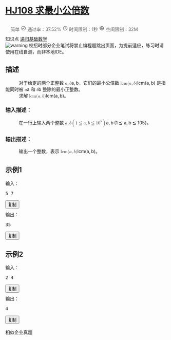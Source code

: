 # [HJ108 求最小公倍数](https://www.nowcoder.com/practice/22948c2cad484e0291350abad86136c3?tpId=37&tags=&title=&difficulty=0&judgeStatus=0&rp=1&sourceUrl=%2Fexam%2Foj%2Fta%3FtpId%3D37)

<div data-v-202c66ab="" data-v-0c67aeba="" class="content-wrapper"><div data-v-0c67aeba="" data-v-202c66ab="" class="flex-row flex-none" style="padding: 10px 16px; color: rgb(102, 102, 102);"><div data-v-0c67aeba="" data-v-202c66ab="" class="flex-auto fs-xs"><span data-v-0c67aeba="" data-v-202c66ab="" class="difficulty-level mr-3 level_2">简单</span> <span data-v-0c67aeba="" data-v-202c66ab="" class="mr-3"><span data-v-79ba69ea="" data-v-0c67aeba="" tagtype="span" class="ncicon  ncicon-bleed" aria-label="Success" data-v-202c66ab=""><svg data-v-79ba69ea="" focusable="false" viewBox="0 0 1024 1024" fill="currentColor" width="1.2em" height="1.2em" aria-hidden="true"><path d="M512 921.6c-226.22 0-409.6-183.39-409.6-409.6 0-226.22 183.38-409.6 409.6-409.6 226.21 0 409.6 183.38 409.6 409.6-.25 226.11-183.49 409.35-409.6 409.6zm-.66-81.92h.66c180.9-.18 327.44-146.94 327.35-327.84-.09-180.91-146.77-327.52-327.68-327.52-180.9 0-327.59 146.6-327.68 327.52-.09 180.9 146.45 327.66 327.35 327.84zM430.08 716.8 266.24 552.96l57.75-57.75 106.09 105.67 269.93-269.92 57.75 58.16L430.08 716.8z"></path></svg></span> 通过率：37.52%</span> <span data-v-0c67aeba="" data-v-202c66ab="" class="mr-3"><span data-v-79ba69ea="" data-v-0c67aeba="" tagtype="span" class="ncicon el-tooltip  ncicon-bleed" aria-label="Time" data-v-202c66ab="" aria-describedby="el-tooltip-5251" tabindex="0"><svg data-v-79ba69ea="" focusable="false" viewBox="0 0 1025 1024" fill="currentColor" width="1.2em" height="1.2em" aria-hidden="true"><path d="M512 921.6c-226.22 0-409.6-183.39-409.6-409.6 0-226.22 183.38-409.6 409.6-409.6 226.21 0 409.6 183.38 409.6 409.6-.25 226.11-183.49 409.35-409.6 409.6zm0-737.28c-180.97 0-327.68 146.7-327.68 327.68 0 180.97 146.7 327.68 327.68 327.68 180.97 0 327.68-146.7 327.68-327.68-.2-180.89-146.8-327.48-327.68-327.68zm204.8 368.64H471.04V307.2h81.92v163.84H716.8v81.92z" transform="translate(1)"></path></svg></span>
                            时间限制：1秒
                        </span> <span data-v-0c67aeba="" data-v-202c66ab=""><span data-v-79ba69ea="" data-v-0c67aeba="" tagtype="span" class="ncicon el-tooltip  ncicon-bleed" aria-label="Memory" data-v-202c66ab="" aria-describedby="el-tooltip-2766" tabindex="0"><svg data-v-79ba69ea="" focusable="false" viewBox="0 0 1025 1024" fill="currentColor" width="1.2em" height="1.2em" aria-hidden="true"><path d="M448.98 92.52V92.67l.37 40.46v62.75h125.5V92.52h81.22v103.36h33.12c76.08 0 137.9 61.05 139.12 136.84l.02 2.3v33.12h103.36v80.84l-40.6.37h-62.76v91.05h103.36v81.21H828.33v67.58c0 76.08-61.06 137.9-136.84 139.12l-2.3.02h-33.12v103.36h-80.84l-.37-40.6v-62.76H449.25l-.27 103.36h-80.84V828.33h-33.12c-76.08 0-137.9-61.06-139.12-136.84l-.02-2.3v-67.58H92.52v-80.83l40.6-.38h62.76v-91.15l-103.36-.27v-80.47l40.6-.37h62.76v-33.12c0-76.08 61.05-137.9 136.84-139.12l2.3-.02h33.12V92.52h80.84zM689.2 277.1H335.02c-32 0-57.93 25.93-57.93 57.93v354.17c0 32 25.93 57.93 57.93 57.93h354.17c32 0 57.93-25.94 57.93-57.93V335.02c0-32-25.94-57.93-57.93-57.93zm-73.73 91.05a40.6 40.6 0 0 1 40.6 40.6v206.72a40.6 40.6 0 0 1-40.6 40.6H408.75a40.6 40.6 0 0 1-40.6-40.6V408.75a40.6 40.6 0 0 1 40.6-40.6zm-40.6 81.16H449.3v125.55h125.55V449.3z" transform="translate(1)"></path></svg></span>
                            空间限制：32M
                        </span></div></div> <div data-v-0c67aeba="" data-v-202c66ab="" class="knowledge-points flex-none"><span data-v-0c67aeba="" data-v-202c66ab="">知识点</span> <a data-v-0c67aeba="" data-v-202c66ab="" href="/exam/oj/ta?tpId=37?tag=591" target="_blank">递归</a><a data-v-0c67aeba="" data-v-202c66ab="" href="/exam/oj/ta?tpId=37?tag=5050" target="_blank">基础数学</a></div> <div data-v-202c66ab="" class="question-warning"><img data-v-202c66ab="" src="//static.nowcoder.com/fe/file/images/web/ta/warning.png" alt="warning">
        校招时部分企业笔试将禁止编程题跳出页面，为提前适应，练习时请使用在线自测，而非本地IDE。
    </div> <div data-v-202c66ab=""><div data-v-202c66ab="" class="section-box" style="margin-bottom: 32px;"><h2 data-v-202c66ab="" class="section-title">描述</h2> <div data-v-202c66ab="" class="section-content describe-table"><span class="katex"><span class="katex-mathml"><math><semantics><mrow><mspace width="1.5em"></mspace></mrow><annotation encoding="application/x-tex">\hspace{15pt}</annotation></semantics></math></span><span class="katex-html" aria-hidden="true"><span class="base"><span class="strut" style="height:0em;vertical-align:0em;"></span><span class="mspace" style="margin-right:1.5em;"></span></span></span></span>对于给定的两个正整数 <span class="katex"><span class="katex-mathml"><math><semantics><mrow><mi>a</mi><mo separator="true">,</mo><mi>b</mi></mrow><annotation encoding="application/x-tex">a,b</annotation></semantics></math></span><span class="katex-html" aria-hidden="true"><span class="base"><span class="strut" style="height:0.8888799999999999em;vertical-align:-0.19444em;"></span><span class="mord mathdefault">a</span><span class="mpunct">,</span><span class="mspace" style="margin-right:0.16666666666666666em;"></span><span class="mord mathdefault">b</span></span></span></span>，它们的最小公倍数 <span class="katex"><span class="katex-mathml"><math><semantics><mrow><mi mathvariant="normal">lcm</mi><mo>⁡</mo><mo stretchy="false">(</mo><mi>a</mi><mo separator="true">,</mo><mi>b</mi><mo stretchy="false">)</mo></mrow><annotation encoding="application/x-tex">\operatorname{lcm}(a,b)</annotation></semantics></math></span><span class="katex-html" aria-hidden="true"><span class="base"><span class="strut" style="height:1em;vertical-align:-0.25em;"></span><span class="mop"><span class="mord mathrm">l</span><span class="mord mathrm">c</span><span class="mord mathrm">m</span></span><span class="mopen">(</span><span class="mord mathdefault">a</span><span class="mpunct">,</span><span class="mspace" style="margin-right:0.16666666666666666em;"></span><span class="mord mathdefault">b</span><span class="mclose">)</span></span></span></span> 是指能同时被 <span class="katex"><span class="katex-mathml"><math><semantics><mrow><mi>a</mi></mrow><annotation encoding="application/x-tex">a</annotation></semantics></math></span><span class="katex-html" aria-hidden="true"><span class="base"><span class="strut" style="height:0.43056em;vertical-align:0em;"></span><span class="mord mathdefault">a</span></span></span></span> 和 <span class="katex"><span class="katex-mathml"><math><semantics><mrow><mi>b</mi></mrow><annotation encoding="application/x-tex">b</annotation></semantics></math></span><span class="katex-html" aria-hidden="true"><span class="base"><span class="strut" style="height:0.69444em;vertical-align:0em;"></span><span class="mord mathdefault">b</span></span></span></span> 整除的最小正整数。<br>
<span class="katex"><span class="katex-mathml"><math><semantics><mrow><mspace width="1.5em"></mspace></mrow><annotation encoding="application/x-tex">\hspace{15pt}</annotation></semantics></math></span><span class="katex-html" aria-hidden="true"><span class="base"><span class="strut" style="height:0em;vertical-align:0em;"></span><span class="mspace" style="margin-right:1.5em;"></span></span></span></span>求解 <span class="katex"><span class="katex-mathml"><math><semantics><mrow><mi mathvariant="normal">lcm</mi><mo>⁡</mo><mo stretchy="false">(</mo><mi>a</mi><mo separator="true">,</mo><mi>b</mi><mo stretchy="false">)</mo></mrow><annotation encoding="application/x-tex">\operatorname{lcm}(a,b)</annotation></semantics></math></span><span class="katex-html" aria-hidden="true"><span class="base"><span class="strut" style="height:1em;vertical-align:-0.25em;"></span><span class="mop"><span class="mord mathrm">l</span><span class="mord mathrm">c</span><span class="mord mathrm">m</span></span><span class="mopen">(</span><span class="mord mathdefault">a</span><span class="mpunct">,</span><span class="mspace" style="margin-right:0.16666666666666666em;"></span><span class="mord mathdefault">b</span><span class="mclose">)</span></span></span></span>。</div> <h3 data-v-202c66ab="" class="section-sub-title">输入描述：</h3> <div data-v-202c66ab="" class="section-content"><span class="katex"><span class="katex-mathml"><math><semantics><mrow><mspace width="1.5em"></mspace></mrow><annotation encoding="application/x-tex">\hspace{15pt}</annotation></semantics></math></span><span class="katex-html" aria-hidden="true"><span class="base"><span class="strut" style="height:0em;vertical-align:0em;"></span><span class="mspace" style="margin-right:1.5em;"></span></span></span></span>在一行上输入两个整数 <span class="katex"><span class="katex-mathml"><math><semantics><mrow><mi>a</mi><mo separator="true">,</mo><mi>b</mi><mrow><mo fence="true">(</mo><mn>1</mn><mo>≦</mo><mi>a</mi><mo separator="true">,</mo><mi>b</mi><mo>≦</mo><mn>1</mn><msup><mn>0</mn><mn>5</mn></msup><mo fence="true">)</mo></mrow></mrow><annotation encoding="application/x-tex">a,b \left(1 \leqq a,b \leqq 10^5\right)</annotation></semantics></math></span><span class="katex-html" aria-hidden="true"><span class="base"><span class="strut" style="height:1.20001em;vertical-align:-0.35001em;"></span><span class="mord mathdefault">a</span><span class="mpunct">,</span><span class="mspace" style="margin-right:0.16666666666666666em;"></span><span class="mord mathdefault">b</span><span class="mspace" style="margin-right:0.16666666666666666em;"></span><span class="minner"><span class="mopen delimcenter" style="top:0em;"><span class="delimsizing size1">(</span></span><span class="mord">1</span><span class="mspace" style="margin-right:0.2777777777777778em;"></span><span class="mrel amsrm">≦</span><span class="mspace" style="margin-right:0.2777777777777778em;"></span><span class="mord mathdefault">a</span><span class="mpunct">,</span><span class="mspace" style="margin-right:0.16666666666666666em;"></span><span class="mord mathdefault">b</span><span class="mspace" style="margin-right:0.2777777777777778em;"></span><span class="mrel amsrm">≦</span><span class="mspace" style="margin-right:0.2777777777777778em;"></span><span class="mord">1</span><span class="mord"><span class="mord">0</span><span class="msupsub"><span class="vlist-t"><span class="vlist-r"><span class="vlist" style="height:0.8141079999999999em;"><span style="top:-3.063em;margin-right:0.05em;"><span class="pstrut" style="height:2.7em;"></span><span class="sizing reset-size6 size3 mtight"><span class="mord mtight">5</span></span></span></span></span></span></span></span><span class="mclose delimcenter" style="top:0em;"><span class="delimsizing size1">)</span></span></span></span></span></span>。</div> <h3 data-v-202c66ab="" class="section-sub-title">输出描述：</h3> <div data-v-202c66ab="" class="section-content"><span class="katex"><span class="katex-mathml"><math><semantics><mrow><mspace width="1.5em"></mspace></mrow><annotation encoding="application/x-tex">\hspace{15pt}</annotation></semantics></math></span><span class="katex-html" aria-hidden="true"><span class="base"><span class="strut" style="height:0em;vertical-align:0em;"></span><span class="mspace" style="margin-right:1.5em;"></span></span></span></span>输出一个整数，表示 <span class="katex"><span class="katex-mathml"><math><semantics><mrow><mi mathvariant="normal">lcm</mi><mo>⁡</mo><mo stretchy="false">(</mo><mi>a</mi><mo separator="true">,</mo><mi>b</mi><mo stretchy="false">)</mo></mrow><annotation encoding="application/x-tex">\operatorname{lcm}(a,b)</annotation></semantics></math></span><span class="katex-html" aria-hidden="true"><span class="base"><span class="strut" style="height:1em;vertical-align:-0.25em;"></span><span class="mop"><span class="mord mathrm">l</span><span class="mord mathrm">c</span><span class="mord mathrm">m</span></span><span class="mopen">(</span><span class="mord mathdefault">a</span><span class="mpunct">,</span><span class="mspace" style="margin-right:0.16666666666666666em;"></span><span class="mord mathdefault">b</span><span class="mclose">)</span></span></span></span>。</div></div> <div data-v-202c66ab="" class="section-box"><h2 data-v-202c66ab="" class="section-title">示例1</h2> <div data-v-202c66ab="" class="question-sample section-content"><div data-v-202c66ab="" class="sample-item flex-row"><span data-v-202c66ab="" class="flex-none acm">输入：</span> <pre data-v-202c66ab="">5 7</pre> <button data-v-202c66ab="" class="btn-copy flex-none">复制</button></div> <div data-v-202c66ab="" class="sample-item flex-between" style="margin-top: 8px;"><span data-v-202c66ab="" class="flex-none acm">输出：</span> <pre data-v-202c66ab="">35</pre> <button data-v-202c66ab="" class="btn-copy flex-none">复制</button></div> <!----></div></div><div data-v-202c66ab="" class="section-box"><h2 data-v-202c66ab="" class="section-title">示例2</h2> <div data-v-202c66ab="" class="question-sample section-content"><div data-v-202c66ab="" class="sample-item flex-row"><span data-v-202c66ab="" class="flex-none acm">输入：</span> <pre data-v-202c66ab="">2 4
</pre> <button data-v-202c66ab="" class="btn-copy flex-none">复制</button></div> <div data-v-202c66ab="" class="sample-item flex-between" style="margin-top: 8px;"><span data-v-202c66ab="" class="flex-none acm">输出：</span> <pre data-v-202c66ab="">4</pre> <button data-v-202c66ab="" class="btn-copy flex-none">复制</button></div> <!----></div></div> <!----> <!----></div> <div data-v-d1109ad4="" data-v-202c66ab="" role="tablist" aria-multiselectable="true" class="el-collapse" style="margin-top: 16px;"><!----> <!----> <div data-v-d1109ad4="" class="el-collapse-item"><div role="tab" aria-controls="el-collapse-content-8798" aria-describedby="el-collapse-content-8798"><div role="button" id="el-collapse-head-8798" tabindex="0" class="el-collapse-item__header"><!---->相似企业真题<i class="el-collapse-item__arrow el-icon-arrow-right"></i></div></div><div role="tabpanel" aria-hidden="true" aria-labelledby="el-collapse-head-8798" id="el-collapse-content-8798" class="el-collapse-item__wrap" style="display: none;"><div class="el-collapse-item__content"><div data-v-d1109ad4="" class="rec-job-bd"><!----> <div data-v-21b80d38="" data-v-d1109ad4="" class="container"><div data-v-21b80d38="" class="el-table el-table--fit el-table--scrollable-x el-table--enable-row-hover el-table--enable-row-transition" fixed=""><div class="hidden-columns"><div data-v-21b80d38=""></div> <div data-v-21b80d38=""></div> <div data-v-21b80d38=""></div></div><div class="el-table__header-wrapper"><table cellspacing="0" cellpadding="0" border="0" class="el-table__header" style="width: 220px;"><colgroup><col name="el-table_1_column_1" width="80"><col name="el-table_1_column_2" width="80"><col name="el-table_1_column_3" width="60"></colgroup><thead class=""><tr class="head-row"><th colspan="1" rowspan="1" class="el-table_1_column_1     is-leaf"><div class="cell"><span data-v-21b80d38="" class="question-title">题名</span></div></th><th colspan="1" rowspan="1" class="el-table_1_column_2     is-leaf"><div class="cell"><span data-v-21b80d38="">试卷</span></div></th><th colspan="1" rowspan="1" class="el-table_1_column_3     is-leaf"><div class="cell"><span data-v-21b80d38="">难度</span></div></th></tr></thead></table></div><div class="el-table__body-wrapper is-scrolling-left"><table cellspacing="0" cellpadding="0" border="0" class="el-table__body" style="width: 220px;"><colgroup><col name="el-table_1_column_1" width="80"><col name="el-table_1_column_2" width="80"><col name="el-table_1_column_3" width="60"></colgroup><tbody><tr class="el-table__row"><td rowspan="1" colspan="1" class="el-table_1_column_1  "><div class="cell el-tooltip" style="width: 78px;"><span data-v-21b80d38="" class="question-title">括号匹配深度</span></div></td><td rowspan="1" colspan="1" class="el-table_1_column_2  "><div class="cell"><div data-v-21b80d38="" class="paper-name-container flex-row"><span data-v-21b80d38="" class="flex-auto hide-txt">爱奇艺2018秋季校招hadoop工程师（第一场）</span> <button data-v-21b80d38="" class="check-page flex-none">查看试卷</button></div></div></td><td rowspan="1" colspan="1" class="el-table_1_column_3  "><div class="cell el-tooltip" style="width: 58px;"><span data-v-21b80d38="" class="difficulty-level level_3">中等</span></div></td></tr><tr class="el-table__row"><td rowspan="1" colspan="1" class="el-table_1_column_1  "><div class="cell el-tooltip" style="width: 78px;"><span data-v-21b80d38="" class="question-title">字符串编码</span></div></td><td rowspan="1" colspan="1" class="el-table_1_column_2  "><div class="cell"><div data-v-21b80d38="" class="paper-name-container flex-row"><span data-v-21b80d38="" class="flex-auto hide-txt">2017网易互娱雷火盘古实习生招聘笔试真题</span> <button data-v-21b80d38="" class="check-page flex-none">查看试卷</button></div></div></td><td rowspan="1" colspan="1" class="el-table_1_column_3  "><div class="cell el-tooltip" style="width: 58px;"><span data-v-21b80d38="" class="difficulty-level level_3">中等</span></div></td></tr><tr class="el-table__row"><td rowspan="1" colspan="1" class="el-table_1_column_1  "><div class="cell el-tooltip" style="width: 78px;"><span data-v-21b80d38="" class="question-title">紧急疏散</span></div></td><td rowspan="1" colspan="1" class="el-table_1_column_2  "><div class="cell"><div data-v-21b80d38="" class="paper-name-container flex-row"><span data-v-21b80d38="" class="flex-auto hide-txt">京东2019春招京东C  开发类试卷 </span> <button data-v-21b80d38="" class="check-page flex-none">查看试卷</button></div></div></td><td rowspan="1" colspan="1" class="el-table_1_column_3  "><div class="cell el-tooltip" style="width: 58px;"><span data-v-21b80d38="" class="difficulty-level level_3">中等</span></div></td></tr><tr class="el-table__row"><td rowspan="1" colspan="1" class="el-table_1_column_1  "><div class="cell el-tooltip" style="width: 78px;"><span data-v-21b80d38="" class="question-title">tree</span></div></td><td rowspan="1" colspan="1" class="el-table_1_column_2  "><div class="cell"><div data-v-21b80d38="" class="paper-name-container flex-row"><span data-v-21b80d38="" class="flex-auto hide-txt">触宝科技2017秋季校招笔试后端大数据（第二批）</span> <button data-v-21b80d38="" class="check-page flex-none">查看试卷</button></div></div></td><td rowspan="1" colspan="1" class="el-table_1_column_3  "><div class="cell el-tooltip" style="width: 58px;"><span data-v-21b80d38="" class="difficulty-level level_5">困难</span></div></td></tr><tr class="el-table__row"><td rowspan="1" colspan="1" class="el-table_1_column_1  "><div class="cell el-tooltip" style="width: 78px;"><span data-v-21b80d38="" class="question-title">最小众倍数</span></div></td><td rowspan="1" colspan="1" class="el-table_1_column_2  "><div class="cell"><div data-v-21b80d38="" class="paper-name-container flex-row"><span data-v-21b80d38="" class="flex-auto hide-txt">网易2018校园招聘iOS开发工程师(BJ)笔试卷</span> <button data-v-21b80d38="" class="check-page flex-none">查看试卷</button></div></div></td><td rowspan="1" colspan="1" class="el-table_1_column_3  "><div class="cell el-tooltip" style="width: 58px;"><span data-v-21b80d38="" class="difficulty-level level_2">简单</span></div></td></tr><tr class="el-table__row"><td rowspan="1" colspan="1" class="el-table_1_column_1  "><div class="cell el-tooltip" style="width: 78px;"><span data-v-21b80d38="" class="question-title">判断一棵满二叉树是否为二叉搜索树</span></div></td><td rowspan="1" colspan="1" class="el-table_1_column_2  "><div class="cell"><div data-v-21b80d38="" class="paper-name-container flex-row"><span data-v-21b80d38="" class="flex-auto hide-txt">快手2019年春季校园招聘笔试试题--工程A试卷</span> <button data-v-21b80d38="" class="check-page flex-none">查看试卷</button></div></div></td><td rowspan="1" colspan="1" class="el-table_1_column_3  "><div class="cell el-tooltip" style="width: 58px;"><span data-v-21b80d38="" class="difficulty-level level_5">困难</span></div></td></tr><tr class="el-table__row"><td rowspan="1" colspan="1" class="el-table_1_column_1  "><div class="cell el-tooltip" style="width: 78px;"><span data-v-21b80d38="" class="question-title">上台阶</span></div></td><td rowspan="1" colspan="1" class="el-table_1_column_2  "><div class="cell"><div data-v-21b80d38="" class="paper-name-container flex-row"><span data-v-21b80d38="" class="flex-auto hide-txt">京东2016算法工程师笔试题</span> <button data-v-21b80d38="" class="check-page flex-none">查看试卷</button></div></div></td><td rowspan="1" colspan="1" class="el-table_1_column_3  "><div class="cell el-tooltip" style="width: 58px;"><span data-v-21b80d38="" class="difficulty-level level_3">中等</span></div></td></tr><tr class="el-table__row"><td rowspan="1" colspan="1" class="el-table_1_column_1  "><div class="cell el-tooltip" style="width: 78px;"><span data-v-21b80d38="" class="question-title">画家小Q</span></div></td><td rowspan="1" colspan="1" class="el-table_1_column_2  "><div class="cell"><div data-v-21b80d38="" class="paper-name-container flex-row"><span data-v-21b80d38="" class="flex-auto hide-txt">腾讯2018春招技术类编程题汇总</span> <button data-v-21b80d38="" class="check-page flex-none">查看试卷</button></div></div></td><td rowspan="1" colspan="1" class="el-table_1_column_3  "><div class="cell el-tooltip" style="width: 58px;"><span data-v-21b80d38="" class="difficulty-level level_3">中等</span></div></td></tr><tr class="el-table__row"><td rowspan="1" colspan="1" class="el-table_1_column_1  "><div class="cell el-tooltip" style="width: 78px;"><span data-v-21b80d38="" class="question-title">括号匹配方案</span></div></td><td rowspan="1" colspan="1" class="el-table_1_column_2  "><div class="cell"><div data-v-21b80d38="" class="paper-name-container flex-row"><span data-v-21b80d38="" class="flex-auto hide-txt">京东2018秋招Android工程师笔试题</span> <button data-v-21b80d38="" class="check-page flex-none">查看试卷</button></div></div></td><td rowspan="1" colspan="1" class="el-table_1_column_3  "><div class="cell el-tooltip" style="width: 58px;"><span data-v-21b80d38="" class="difficulty-level level_2">简单</span></div></td></tr><tr class="el-table__row"><td rowspan="1" colspan="1" class="el-table_1_column_1  "><div class="cell el-tooltip" style="width: 78px;"><span data-v-21b80d38="" class="question-title">tree</span></div></td><td rowspan="1" colspan="1" class="el-table_1_column_2  "><div class="cell"><div data-v-21b80d38="" class="paper-name-container flex-row"><span data-v-21b80d38="" class="flex-auto hide-txt">触宝科技2017秋季校招笔试客户端前端（第三批）</span> <button data-v-21b80d38="" class="check-page flex-none">查看试卷</button></div></div></td><td rowspan="1" colspan="1" class="el-table_1_column_3  "><div class="cell el-tooltip" style="width: 58px;"><span data-v-21b80d38="" class="difficulty-level level_5">困难</span></div></td></tr><!----></tbody></table><!----><!----></div><!----><!----><!----><!----><div class="el-table__column-resize-proxy" style="display: none;"></div></div></div></div></div></div></div> <!----></div></div>
